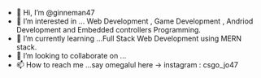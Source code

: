 - 👋 Hi, I’m @ginneman47
- 👀 I’m interested in ... Web Development , Game Development , Andriod Development and Embedded controllers Programming.
- 🌱 I’m currently learning ...Full Stack Web Development using MERN stack.
- 💞️ I’m looking to collaborate on ...<none>
- 📫 How to reach me ...say omegalul here -> instagram : csgo_jo47

<!---
ginneman47/ginneman47 is a ✨ special ✨ repository because its `README.md` (this file) appears on your GitHub profile.
You can click the Preview link to take a look at your changes.
--->

